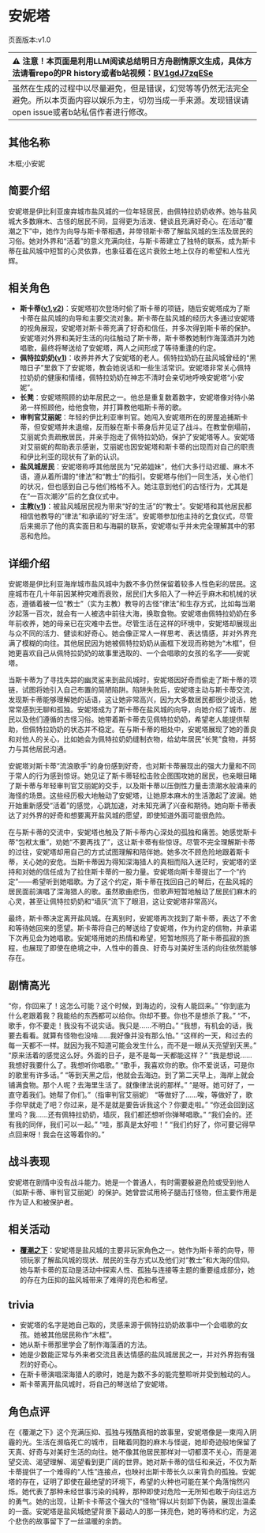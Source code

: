 # 安妮塔
页面版本:v1.0
 

| :warning: 注意！本页面是利用LLM阅读总结明日方舟剧情原文生成，具体方法请看repo的PR history或者b站视频：[BV1gdJ7zqESe](https://www.bilibili.com/video/BV1gdJ7zqESe/)         |
|:----------------------------|
| 虽然在生成的过程中以尽量避免，但是错误，幻觉等等仍然无法完全避免。所以本页面内容以娱乐为主，切勿当成一手来源。发现错误请open issue或者b站私信作者进行修改。|



## 其他名称
木框;小安妮
## 简要介绍
安妮塔是伊比利亚废弃城市盐风城的一位年轻居民，由佩特拉奶奶收养。她与盐风城大多数麻木、古怪的居民不同，显得更为活泼、健谈且充满好奇心。在活动“覆潮之下”中，她作为向导与斯卡蒂相遇，并带领斯卡蒂了解盐风城的生活及居民的习俗。她对外界和“活着”的意义充满向往，与斯卡蒂建立了独特的联系，成为斯卡蒂在盐风城中短暂的心灵依靠，也象征着在这片衰败土地上仅存的希望和人性光辉。
## 相关角色
-   **斯卡蒂([v1](char_263_skadi.md),[v2](../char_v3/char_263_skadi.md))**：安妮塔初次登场时偷了斯卡蒂的项链，随后安妮塔成为了斯卡蒂在盐风城的向导和主要交流对象。斯卡蒂在盐风城的经历大多通过安妮塔的视角展现，安妮塔对斯卡蒂充满了好奇和信任，并多次得到斯卡蒂的保护。安妮塔对外界和美好生活的向往触动了斯卡蒂，斯卡蒂教她制作海藻酒并为她唱歌，最终将琴送给了安妮塔，两人之间形成了等待重逢的约定。
-   **佩特拉奶奶([v1](extended_char_pei_te_la_nai_nai.md))**：收养并养大了安妮塔的老人。佩特拉奶奶在盐风城曾经的“黑暗日子”里救下了安妮塔，教会她说话和一些生活常识。安妮塔非常关心佩特拉奶奶的健康和情绪，佩特拉奶奶在神志不清时会亲切地呼唤安妮塔“小安妮”。
-   **长凳**：安妮塔照顾的幼年居民之一。他总是重复数着数字，安妮塔像对待小弟弟一样照顾他，给他食物，并打算教他唱斯卡蒂的歌。
-   **审判官艾丽妮**：年轻的伊比利亚审判官。她闯入安妮塔所在的房屋追捕斯卡蒂，但安妮塔并未退缩，反而躲在斯卡蒂身后并见证了战斗。在教堂倒塌前，艾丽妮负责疏散居民，并亲手抱走了佩特拉奶奶，保护了安妮塔等人。安妮塔对艾丽妮的帮助表示感谢，艾丽妮也因安妮塔和斯卡蒂的出现而对自己的职责和伊比利亚的现状有了新的认识。
-   **盐风城居民**：安妮塔称呼其他居民为“兄弟姐妹”，他们大多行动迟缓、麻木不语，遵从着所谓的“律法”和“教士”的指引。安妮塔与他们一同生活，关心他们的状况，但也感到自己与他们格格不入。她注意到他们的古怪行为，尤其是在“一百次潮汐”后的乞食仪式中。
-   **主教([v1](extended_char_zhu_jiao.md))**：被盐风城居民视为带来“好的生活”的“教士”。安妮塔和其他居民都相信他教导的“律法”和承诺的“好生活”。安妮塔参加他主持的乞食仪式，尽管后来揭示了他的真实面目和与海嗣的联系，安妮塔似乎并未完全理解其中的邪恶和危险。
## 详细介绍
安妮塔是伊比利亚海岸城市盐风城中为数不多仍然保留着较多人性色彩的居民。这座城市在几十年前因某种灾难而衰败，居民们大多陷入了一种近乎麻木和机械的状态，遵循着被一位“教士”（实为主教）教导的古怪“律法”和生存方式，比如每当潮汐起落一百次，就会有一人被选中前往大海，换取食物。安妮塔由佩特拉奶奶在多年前收养，她的母亲已在灾难中去世。尽管生活在这样的环境中，安妮塔却展现出与众不同的活力、健谈和好奇心。她会像正常人一样思考、表达情感，并对外界充满了模糊的向往。其他居民因为她被佩特拉奶奶从画框下发现而称她为“木框”，但她更喜欢自己从佩特拉奶奶的故事里选取的、一个会唱歌的女孩的名字——安妮塔。

当斯卡蒂为了寻找失踪的幽灵鲨来到盐风城时，安妮塔因好奇而偷走了斯卡蒂的项链，试图将她引入自己布置的简陋陷阱。陷阱失败后，安妮塔主动与斯卡蒂交流，发现斯卡蒂能够理解她的话语，这让她非常高兴，因为大多数居民都很少说话，她常常感到无聊和孤独。安妮塔成为了斯卡蒂在盐风城的向导，向她介绍了城市、居民以及他们遵循的古怪习俗。她带着斯卡蒂去见佩特拉奶奶，希望老人能提供帮助，但佩特拉奶奶的状态并不稳定。在与斯卡蒂的相处中，安妮塔展现了她的善良和对他人的关心，比如她会为佩特拉奶奶缝制衣物，给幼年居民“长凳”食物，并努力与其他居民沟通。

安妮塔对斯卡蒂“流浪歌手”的身份感到好奇，也对斯卡蒂展现出的强大力量和不同于常人的行为感到惊讶。她见证了斯卡蒂轻松击败企图围攻她的居民，也亲眼目睹了斯卡蒂与年轻审判官艾丽妮的交手，以及斯卡蒂以压倒性力量击溃潮水般涌来的海怪的场景。这些经历极大地触动了安妮塔，让她原本麻木的生活激起了波澜。她开始重新感受“活着”的感觉，心跳加速，对未知充满了兴奋和期待。她向斯卡蒂表达了对外界的好奇和想要离开盐风城的愿望，即使知道外面可能很危险。

在与斯卡蒂的交流中，安妮塔也触及了斯卡蒂内心深处的孤独和痛苦。她感觉斯卡蒂“包袱太重”，劝她“不要再找了”，这让斯卡蒂有些惊讶。尽管不完全理解斯卡蒂的过往，安妮塔却用自己的方式试图理解和陪伴她。她多次不顾危险地跟着斯卡蒂，关心她的安危。当斯卡蒂因为得知深海猎人的真相而陷入迷茫时，安妮塔的坚持和对她的信任成为了拉住斯卡蒂的一股力量。安妮塔向斯卡蒂提出了一个“约定”——希望听到她唱歌。为了这个约定，斯卡蒂在找回自己的琴后，在盐风城的居民面前演唱了深海猎人的歌。虽然歌曲悲伤，但歌声短暂地触动了居民们麻木的心灵，甚至让佩特拉奶奶和“墙灰”流下了眼泪，这让安妮塔非常高兴。

最终，斯卡蒂决定离开盐风城。在离别时，安妮塔再次找到了斯卡蒂，表达了不舍和等待她回来的愿望。斯卡蒂将自己的琴送给了安妮塔，作为约定的信物，并承诺下次再见会为她唱歌。安妮塔用她的热情和希望，短暂地照亮了斯卡蒂孤寂的旅程，也展现了即使在绝境之中，人性中的善良、好奇与对美好生活的向往依然能够存在。
## 剧情高光
“你，你回来了！这怎么可能？这个时候，到海边的，没有人能回来。”
“你到底为什么老跟着我？我能给的东西都可以给你。你却不要。你也不是想杀了我。”
“不，歌手，你不要走！我没有不说实话。我只是......不明白。”
“我想，有机会的话，我要去看看。就算有怪物也没啥......我好像并没有那么怕。”
“这样的一天，和过去的每一天都不一样。就因为我不知道可能会发生什么，而不是一眼从天亮望到天黑。”
“原来活着的感觉这么好。外面的日子，是不是每一天都能这样？”
“我是想说......我想好我要什么了。我想听你唱歌。”
“歌手，我喜欢你的歌。你不爱说话，可是你的歌里有许多话。”
“等到天黑之后，他就会去海边。到了第二天早上，海岸上就会铺满食物。那个人呢？去海里生活了。就像律法说的那样。”
“是呀。她可好了，一直守着我们。她帮了你们。”（指审判官艾丽妮）
“等做好了......唉，等做好了，歌手你早就走了吧？你过来，是不是就是要告诉我这个？你要走啦。”
“你还会回到这里吗？我......还有佩特拉奶奶，墙灰，我们都还想听你弹琴唱歌。”
“我们会的。还有我的同伴，我们可以一起。”
“哇，那真是太好啦！”
“我们约好了，你可要记得早点回来呀！我会在这等着你的。”
## 战斗表现
安妮塔在剧情中没有战斗能力。她是一个普通人，有时需要躲避危险或受到他人（如斯卡蒂、审判官艾丽妮）的保护。她曾尝试用椅子腿击打怪物，但主要作用是作为证人和被保护者。
## 相关活动
-   **[覆潮之下](../stories/act18d3.md)**：安妮塔是盐风城的主要非玩家角色之一。她作为斯卡蒂的向导，带领玩家了解盐风城的现状、居民的生存方式以及他们对“教士”和大海的信仰。她与斯卡蒂的互动是活动中探索人性、孤独与连接等主题的重要组成部分，她的存在为压抑的盐风城带来了难得的亮色和希望。
## trivia
*   安妮塔的名字是她自己取的，灵感来源于佩特拉奶奶故事中一个会唱歌的女孩。她被其他居民称作“木框”。
*   她从斯卡蒂那里学会了制作海藻酒的方法。
*   她是少数能正常与外来者交流且表达情感的盐风城居民之一，并对外界抱有强烈的好奇心。
*   在斯卡蒂演唱深海猎人的歌时，她是为数不多的能完整聆听并受到触动的人。
*   斯卡蒂离开盐风城时，将自己的琴送给了安妮塔。
## 角色点评
在《覆潮之下》这个充满压抑、孤独与残酷真相的故事里，安妮塔像是一束闯入阴霾的光。生活在濒临死亡的城市，目睹着同胞的麻木与怪诞，她却奇迹般地保留了天真、好奇与对美好生活的向往。她不像其他居民那样对一切都漠不关心，而是渴望交流、渴望理解、渴望看到更广阔的世界。她对斯卡蒂的信任和亲近，不仅为斯卡蒂提供了一个难得的“人性”连接点，也映衬出斯卡蒂长久以来背负的孤独。安妮塔的存在，证明了即使在最绝望的环境下，希望的火种也可能在某个角落悄然闪烁。她代表了那种未经世事污染的纯粹，那种即使对危险一无所知也敢于向往远方的勇气。她的出现，让斯卡卡蒂这个强大的“怪物”得以片刻卸下伪装，展现出温柔的一面。安妮塔是盐风城绝望背景下最动人的那一抹亮色，她的等待和约定，为这个悲伤的故事留下了一丝温暖的余韵。